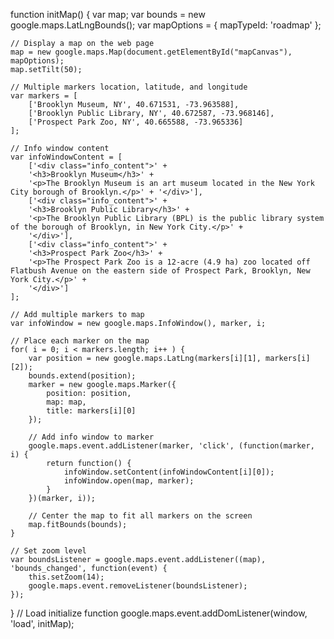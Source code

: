 function initMap() {
    var map;
    var bounds = new google.maps.LatLngBounds();
    var mapOptions = {
        mapTypeId: 'roadmap'
    };
                    
    // Display a map on the web page
    map = new google.maps.Map(document.getElementById("mapCanvas"), mapOptions);
    map.setTilt(50);
        
    // Multiple markers location, latitude, and longitude
    var markers = [
        ['Brooklyn Museum, NY', 40.671531, -73.963588],
        ['Brooklyn Public Library, NY', 40.672587, -73.968146],
        ['Prospect Park Zoo, NY', 40.665588, -73.965336]
    ];
                        
    // Info window content
    var infoWindowContent = [
        ['<div class="info_content">' +
        '<h3>Brooklyn Museum</h3>' +
        '<p>The Brooklyn Museum is an art museum located in the New York City borough of Brooklyn.</p>' + '</div>'],
        ['<div class="info_content">' +
        '<h3>Brooklyn Public Library</h3>' +
        '<p>The Brooklyn Public Library (BPL) is the public library system of the borough of Brooklyn, in New York City.</p>' +
        '</div>'],
        ['<div class="info_content">' +
        '<h3>Prospect Park Zoo</h3>' +
        '<p>The Prospect Park Zoo is a 12-acre (4.9 ha) zoo located off Flatbush Avenue on the eastern side of Prospect Park, Brooklyn, New York City.</p>' +
        '</div>']
    ];
        
    // Add multiple markers to map
    var infoWindow = new google.maps.InfoWindow(), marker, i;
    
    // Place each marker on the map  
    for( i = 0; i < markers.length; i++ ) {
        var position = new google.maps.LatLng(markers[i][1], markers[i][2]);
        bounds.extend(position);
        marker = new google.maps.Marker({
            position: position,
            map: map,
            title: markers[i][0]
        });
        
        // Add info window to marker    
        google.maps.event.addListener(marker, 'click', (function(marker, i) {
            return function() {
                infoWindow.setContent(infoWindowContent[i][0]);
                infoWindow.open(map, marker);
            }
        })(marker, i));

        // Center the map to fit all markers on the screen
        map.fitBounds(bounds);
    }

    // Set zoom level
    var boundsListener = google.maps.event.addListener((map), 'bounds_changed', function(event) {
        this.setZoom(14);
        google.maps.event.removeListener(boundsListener);
    });
    
}
// Load initialize function
google.maps.event.addDomListener(window, 'load', initMap);
</script>
